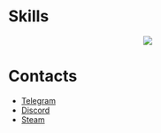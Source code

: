 <h1>Skills</h1>
<p align="center">
  <a href="https://skillicons.dev" target="_blank">
    <img src="https://skillicons.dev/icons?i=docker,supabase,postgres,nginx,sass,ts,express,nodejs,nuxt,vue,vercel,electron" />
  </a>
</p>
<h1>Contacts</h1>
<ul>
  <li><a href="https://t.me/paranoidPhantom" target="_blank">Telegram</a></li>
  <li><a href="https://discordapp.com/users/689356130127708214" target="_blank">Discord</a></li>
  <li><a href="https://steamcommunity.com/id/ilikenoodles1414" target="_blank">Steam</a></li>
</ul>

